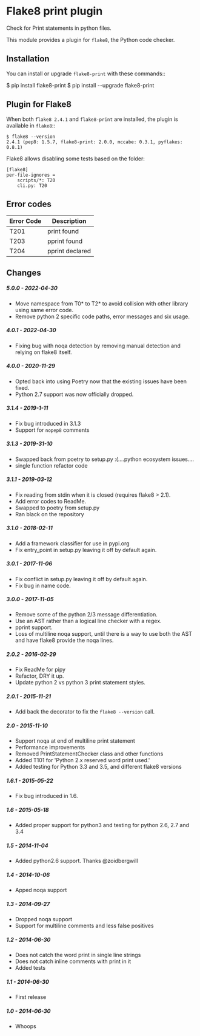 Flake8 print plugin
===================

Check for Print statements in python files.

This module provides a plugin for ``flake8``, the Python code checker.


Installation
------------

You can install or upgrade ``flake8-print`` with these commands::

  $ pip install flake8-print
  $ pip install --upgrade flake8-print


Plugin for Flake8
-----------------

When both ``flake8 2.4.1`` and ``flake8-print`` are installed, the plugin is
available in ``flake8``::

    $ flake8 --version
    2.4.1 (pep8: 1.5.7, flake8-print: 2.0.0, mccabe: 0.3.1, pyflakes: 0.8.1)

Flake8 allows disabling some tests based on the folder:

```
[flake8]
per-file-ignores =
    scripts/*: T20
    cli.py: T20
```


Error codes
-----------

| Error Code  | Description                          |
| ----------- | ------------------------------------ |
| T201        | print found                          |
| T203        | pprint found                         |
| T204        | pprint declared                      |


Changes
-------

##### 5.0.0 - 2022-04-30

* Move namespace from T0* to T2* to avoid collision with other library using same error code.
* Remove python 2 specific code paths, error messages and six usage.

##### 4.0.1 - 2022-04-30

* Fixing bug with noqa detection by removing manual detection and relying on flake8 itself.

##### 4.0.0 - 2020-11-29

* Opted back into using Poetry now that the existing issues have been fixed.
* Python 2.7 support was now officially dropped.

##### 3.1.4 - 2019-1-11

* Fix bug introduced in 3.1.3
* Support for `nopep8` comments

##### 3.1.3 - 2019-31-10

* Swapped back from poetry to setup.py :(....python ecosystem issues....
* single function refactor code

##### 3.1.1 - 2019-03-12

* Fix reading from stdin when it is closed (requires flake8 > 2.1).
* Add error codes to ReadMe.
* Swapped to poetry from setup.py
* Ran black on the repository

##### 3.1.0 - 2018-02-11
* Add a framework classifier for use in pypi.org
* Fix entry_point in setup.py leaving it off by default again.

##### 3.0.1 - 2017-11-06
* Fix conflict in setup.py leaving it off by default again.
* Fix bug in name code.

##### 3.0.0 - 2017-11-05
* Remove some of the python 2/3 message differentiation.
* Use an AST rather than a logical line checker with a regex.
* pprint support.
* Loss of multiline noqa support, until there is a way to use both the AST and have flake8 provide the noqa lines.


##### 2.0.2 - 2016-02-29
* Fix ReadMe for pipy
* Refactor, DRY it up.
* Update python 2 vs python 3 print statement styles.

##### 2.0.1 - 2015-11-21
* Add back the decorator to fix the `flake8 --version` call.

##### 2.0 - 2015-11-10
* Support noqa at end of multiline print statement
* Performance improvements
* Removed PrintStatementChecker class and other functions
* Added T101 for 'Python 2.x reserved word print used.'
* Added testing for Python 3.3 and 3.5, and different flake8 versions

##### 1.6.1 - 2015-05-22
* Fix bug introduced in 1.6.

##### 1.6 - 2015-05-18
* Added proper support for python3 and testing for python 2.6, 2.7 and 3.4

##### 1.5 - 2014-11-04
* Added python2.6 support. Thanks @zoidbergwill

##### 1.4 - 2014-10-06
* Apped noqa support

##### 1.3 - 2014-09-27
* Dropped noqa support
* Support for multiline comments and less false positives

##### 1.2 - 2014-06-30
* Does not catch the word print in single line strings
* Does not catch inline comments with print in it
* Added tests

##### 1.1 - 2014-06-30
* First release

##### 1.0 - 2014-06-30
* Whoops
